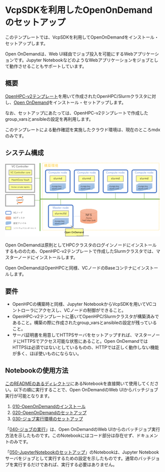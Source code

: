 # VcpSDKを利用したOpenOnDemandのセットアップ

このテンプレートでは、VcpSDKを利用してOpenOnDemandをインストール・セットアップします。

Open OnDemandは、Web UI経由でジョブ投入を可能にするWebアプリケーションです。Jupyter NotebookなどのようなWebアプリケーションをジョブとして動作させることもサポートしています。

## 概要

[OpenHPC-v2テンプレート](../OpenHPC-v2/)を用いて作成されたOpenHPC/Slurmクラスタに対し、[Open OnDemand](https://openondemand.org/)をインストール・セットアップします。

なお、セットアップにあたっては、OpenHPC-v2テンプレートで作成したgroup_varsとansibleの設定を再利用します。

このテンプレートによる動作確認を実施したクラウド環境は、現在のところmdxのみです。

## システム構成

![](images/ohpc%2Bood.svg)

Open OnDemandは原則としてHPCクラスタのログインノードにインストールするもののため、OpenHPC-v2テンプレートで作成したSlurmクラスタでは、マスターノードにインストールします。

Open OnDemandはOpenHPCと同様、VCノードのBaseコンテナにインストールします。

## 要件

* OpenHPCの構築時と同様、Jupyter NotebookからVcpSDKを用いてVCコントローラにアクセスし、VCノードの制御ができること。
* OpenHPC-v2テンプレートに基いてOpenHPC/Slurmクラスタが構築済みであること。構築の際に作成されたgroup_varsとansibleの設定が残っていること。
* サーバ証明書を用意してHTTPSサーバをセットアップすれば、マスターノードにHTTPSでアクセス可能な状態にあること。Open OnDemandではHTTPSは必須ではないとしているものの、HTTPでは正しく動作しない機能が多く、ほぼ使いものにならない。

## Notebookの使用方法

[このREADMEのあるディレクトリ](./)にあるNotebookを直接開いて使用してください。以下の順に実行することで、Open OnDemandのWeb UIからバッチジョブ実行が可能となります。

1. [010-OpenOnDemandのインストール](./010-OpenOnDemand%E3%81%AE%E3%82%A4%E3%83%B3%E3%82%B9%E3%83%88%E3%83%BC%E3%83%AB.ipynb)
1. [020-OpenOnDemandのセットアップ](./020-OpenOnDemand%E3%81%AE%E3%82%BB%E3%83%83%E3%83%88%E3%82%A2%E3%83%83%E3%83%97.ipynb)
1. [030-ジョブ実行環境のセットアップ](./030-%E3%82%B8%E3%83%A7%E3%83%96%E5%AE%9F%E8%A1%8C%E7%92%B0%E5%A2%83%E3%81%AE%E3%82%BB%E3%83%83%E3%83%88%E3%82%A2%E3%83%83%E3%83%97.ipynb)

「[040-ジョブの実行](./040-%E3%82%B8%E3%83%A7%E3%83%96%E3%81%AE%E5%AE%9F%E8%A1%8C.ipynb)」は、Open OnDemandのWeb UIからのバッチジョブ実行方法を示したものです。このNotebookにはコード部分は存在せず、ドキュメントのみです。

「[050-JupyterNotebookのセットアップ](./050-JupyterNotebook%E3%81%AE%E3%82%BB%E3%83%83%E3%83%88%E3%82%A2%E3%83%83%E3%83%97.ipynb)」のNotebookは、Jupyter Notebookサーバをジョブとして実行するための設定を示したものです。通常のバッチジョブを実行するだけであれば、実行する必要はありません。